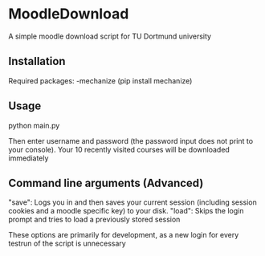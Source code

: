 # MoodleDownload
A simple moodle download script for TU Dortmund university

## Installation
Required packages: -mechanize (pip install mechanize)

## Usage
python main.py

Then enter username and password (the password input does not print to your console).
Your 10 recently visited courses will be downloaded immediately

## Command line arguments (Advanced)
"save": Logs you in and then saves your current session (including session cookies and a moodle specific key) to your disk.
"load": Skips the login prompt and tries to load a previously stored session

These options are primarily for development, as a new login for every testrun of the script is unnecessary
